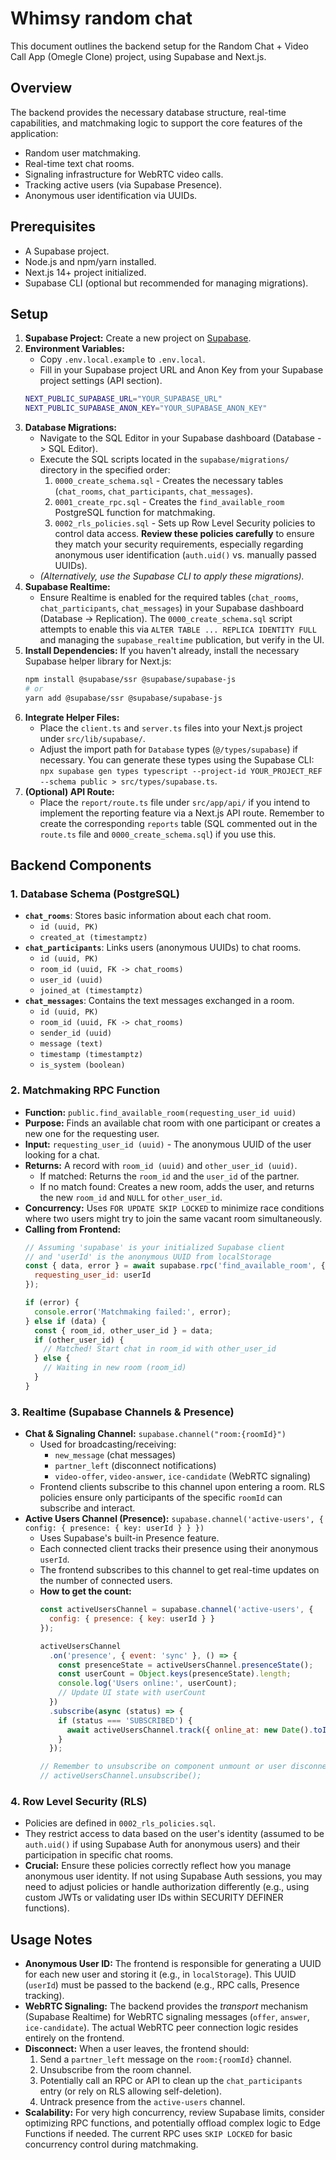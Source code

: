 # Whimsy random chat

This document outlines the backend setup for the Random Chat + Video Call App (Omegle Clone) project, using Supabase and Next.js.

## Overview

The backend provides the necessary database structure, real-time capabilities, and matchmaking logic to support the core features of the application:

-   Random user matchmaking.
-   Real-time text chat rooms.
-   Signaling infrastructure for WebRTC video calls.
-   Tracking active users (via Supabase Presence).
-   Anonymous user identification via UUIDs.

## Prerequisites

-   A Supabase project.
-   Node.js and npm/yarn installed.
-   Next.js 14+ project initialized.
-   Supabase CLI (optional but recommended for managing migrations).

## Setup

1.  **Supabase Project:** Create a new project on [Supabase](https://supabase.com/).
2.  **Environment Variables:**
    -   Copy `.env.local.example` to `.env.local`.
    -   Fill in your Supabase project URL and Anon Key from your Supabase project settings (API section).
    ```bash
    NEXT_PUBLIC_SUPABASE_URL="YOUR_SUPABASE_URL"
    NEXT_PUBLIC_SUPABASE_ANON_KEY="YOUR_SUPABASE_ANON_KEY"
    ```
3.  **Database Migrations:**
    -   Navigate to the SQL Editor in your Supabase dashboard (Database -> SQL Editor).
    -   Execute the SQL scripts located in the `supabase/migrations/` directory in the specified order:
        1.  `0000_create_schema.sql` - Creates the necessary tables (`chat_rooms`, `chat_participants`, `chat_messages`).
        2.  `0001_create_rpc.sql` - Creates the `find_available_room` PostgreSQL function for matchmaking.
        3.  `0002_rls_policies.sql` - Sets up Row Level Security policies to control data access. **Review these policies carefully** to ensure they match your security requirements, especially regarding anonymous user identification (`auth.uid()` vs. manually passed UUIDs).
    -   *(Alternatively, use the Supabase CLI to apply these migrations).*
4.  **Supabase Realtime:**
    -   Ensure Realtime is enabled for the required tables (`chat_rooms`, `chat_participants`, `chat_messages`) in your Supabase dashboard (Database -> Replication). The `0000_create_schema.sql` script attempts to enable this via `ALTER TABLE ... REPLICA IDENTITY FULL` and managing the `supabase_realtime` publication, but verify in the UI.
5.  **Install Dependencies:** If you haven't already, install the necessary Supabase helper library for Next.js:
    ```bash
    npm install @supabase/ssr @supabase/supabase-js
    # or
    yarn add @supabase/ssr @supabase/supabase-js
    ```
6.  **Integrate Helper Files:**
    -   Place the `client.ts` and `server.ts` files into your Next.js project under `src/lib/supabase/`.
    -   Adjust the import path for `Database` types (`@/types/supabase`) if necessary. You can generate these types using the Supabase CLI: `npx supabase gen types typescript --project-id YOUR_PROJECT_REF --schema public > src/types/supabase.ts`.
7.  **(Optional) API Route:**
    -   Place the `report/route.ts` file under `src/app/api/` if you intend to implement the reporting feature via a Next.js API route. Remember to create the corresponding `reports` table (SQL commented out in the `route.ts` file and `0000_create_schema.sql`) if you use this.

## Backend Components

### 1. Database Schema (PostgreSQL)

-   **`chat_rooms`**: Stores basic information about each chat room.
    -   `id (uuid, PK)`
    -   `created_at (timestamptz)`
-   **`chat_participants`**: Links users (anonymous UUIDs) to chat rooms.
    -   `id (uuid, PK)`
    -   `room_id (uuid, FK -> chat_rooms)`
    -   `user_id (uuid)`
    -   `joined_at (timestamptz)`
-   **`chat_messages`**: Contains the text messages exchanged in a room.
    -   `id (uuid, PK)`
    -   `room_id (uuid, FK -> chat_rooms)`
    -   `sender_id (uuid)`
    -   `message (text)`
    -   `timestamp (timestamptz)`
    -   `is_system (boolean)`

### 2. Matchmaking RPC Function

-   **Function:** `public.find_available_room(requesting_user_id uuid)`
-   **Purpose:** Finds an available chat room with one participant or creates a new one for the requesting user.
-   **Input:** `requesting_user_id (uuid)` - The anonymous UUID of the user looking for a chat.
-   **Returns:** A record with `room_id (uuid)` and `other_user_id (uuid)`.
    -   If matched: Returns the `room_id` and the `user_id` of the partner.
    -   If no match found: Creates a new room, adds the user, and returns the new `room_id` and `NULL` for `other_user_id`.
-   **Concurrency:** Uses `FOR UPDATE SKIP LOCKED` to minimize race conditions where two users might try to join the same vacant room simultaneously.
-   **Calling from Frontend:**
    ```javascript
    // Assuming 'supabase' is your initialized Supabase client
    // and 'userId' is the anonymous UUID from localStorage
    const { data, error } = await supabase.rpc('find_available_room', {
      requesting_user_id: userId
    });

    if (error) {
      console.error('Matchmaking failed:', error);
    } else if (data) {
      const { room_id, other_user_id } = data;
      if (other_user_id) {
        // Matched! Start chat in room_id with other_user_id
      } else {
        // Waiting in new room (room_id)
      }
    }
    ```

### 3. Realtime (Supabase Channels & Presence)

-   **Chat & Signaling Channel:** `supabase.channel("room:{roomId}")`
    -   Used for broadcasting/receiving:
        -   `new_message` (chat messages)
        -   `partner_left` (disconnect notifications)
        -   `video-offer`, `video-answer`, `ice-candidate` (WebRTC signaling)
    -   Frontend clients subscribe to this channel upon entering a room. RLS policies ensure only participants of the specific `roomId` can subscribe and interact.
-   **Active Users Channel (Presence):** `supabase.channel('active-users', { config: { presence: { key: userId } } })`
    -   Uses Supabase's built-in Presence feature.
    -   Each connected client tracks their presence using their anonymous `userId`.
    -   The frontend subscribes to this channel to get real-time updates on the number of connected users.
    -   **How to get the count:**
        ```javascript
        const activeUsersChannel = supabase.channel('active-users', {
          config: { presence: { key: userId } }
        });

        activeUsersChannel
          .on('presence', { event: 'sync' }, () => {
            const presenceState = activeUsersChannel.presenceState();
            const userCount = Object.keys(presenceState).length;
            console.log('Users online:', userCount);
            // Update UI state with userCount
          })
          .subscribe(async (status) => {
            if (status === 'SUBSCRIBED') {
              await activeUsersChannel.track({ online_at: new Date().toISOString() });
            }
          });

        // Remember to unsubscribe on component unmount or user disconnect
        // activeUsersChannel.unsubscribe();
        ```

### 4. Row Level Security (RLS)

-   Policies are defined in `0002_rls_policies.sql`.
-   They restrict access to data based on the user's identity (assumed to be `auth.uid()` if using Supabase Auth for anonymous users) and their participation in specific chat rooms.
-   **Crucial:** Ensure these policies correctly reflect how you manage anonymous user identity. If not using Supabase Auth sessions, you may need to adjust policies or handle authorization differently (e.g., using custom JWTs or validating user IDs within SECURITY DEFINER functions).

## Usage Notes

-   **Anonymous User ID:** The frontend is responsible for generating a UUID for each new user and storing it (e.g., in `localStorage`). This UUID (`userId`) must be passed to the backend (e.g., RPC calls, Presence tracking).
-   **WebRTC Signaling:** The backend provides the *transport* mechanism (Supabase Realtime) for WebRTC signaling messages (`offer`, `answer`, `ice-candidate`). The actual WebRTC peer connection logic resides entirely on the frontend.
-   **Disconnect:** When a user leaves, the frontend should:
    1.  Send a `partner_left` message on the `room:{roomId}` channel.
    2.  Unsubscribe from the room channel.
    3.  Potentially call an RPC or API to clean up the `chat_participants` entry (or rely on RLS allowing self-deletion).
    4.  Untrack presence from the `active-users` channel.
-   **Scalability:** For very high concurrency, review Supabase limits, consider optimizing RPC functions, and potentially offload complex logic to Edge Functions if needed. The current RPC uses `SKIP LOCKED` for basic concurrency control during matchmaking.